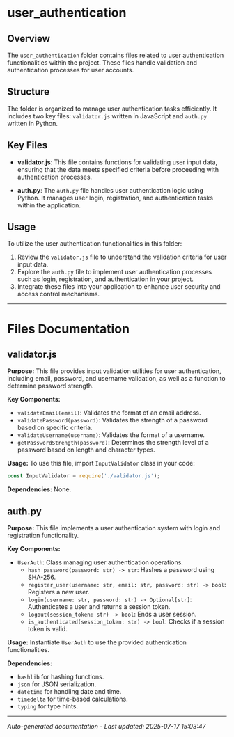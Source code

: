 # user_authentication

## Overview
The `user_authentication` folder contains files related to user authentication functionalities within the project. These files handle validation and authentication processes for user accounts.

## Structure
The folder is organized to manage user authentication tasks efficiently. It includes two key files: `validator.js` written in JavaScript and `auth.py` written in Python.

## Key Files
- **validator.js**: This file contains functions for validating user input data, ensuring that the data meets specified criteria before proceeding with authentication processes.
  
- **auth.py**: The `auth.py` file handles user authentication logic using Python. It manages user login, registration, and authentication tasks within the application.

## Usage
To utilize the user authentication functionalities in this folder:
1. Review the `validator.js` file to understand the validation criteria for user input data.
2. Explore the `auth.py` file to implement user authentication processes such as login, registration, and authentication in your project.
3. Integrate these files into your application to enhance user security and access control mechanisms.

---

# Files Documentation

## validator.js

**Purpose:** This file provides input validation utilities for user authentication, including email, password, and username validation, as well as a function to determine password strength.

**Key Components:**
- `validateEmail(email)`: Validates the format of an email address.
- `validatePassword(password)`: Validates the strength of a password based on specific criteria.
- `validateUsername(username)`: Validates the format of a username.
- `getPasswordStrength(password)`: Determines the strength level of a password based on length and character types.

**Usage:** To use this file, import `InputValidator` class in your code:
```javascript
const InputValidator = require('./validator.js');
```

**Dependencies:** None.

## auth.py

**Purpose:** This file implements a user authentication system with login and registration functionality.

**Key Components:**
- `UserAuth`: Class managing user authentication operations.
  - `hash_password(password: str) -> str`: Hashes a password using SHA-256.
  - `register_user(username: str, email: str, password: str) -> bool`: Registers a new user.
  - `login(username: str, password: str) -> Optional[str]`: Authenticates a user and returns a session token.
  - `logout(session_token: str) -> bool`: Ends a user session.
  - `is_authenticated(session_token: str) -> bool`: Checks if a session token is valid.

**Usage:** Instantiate `UserAuth` to use the provided authentication functionalities.

**Dependencies:** 
- `hashlib` for hashing functions.
- `json` for JSON serialization.
- `datetime` for handling date and time.
- `timedelta` for time-based calculations.
- `typing` for type hints.

---
*Auto-generated documentation - Last updated: 2025-07-17 15:03:47*
